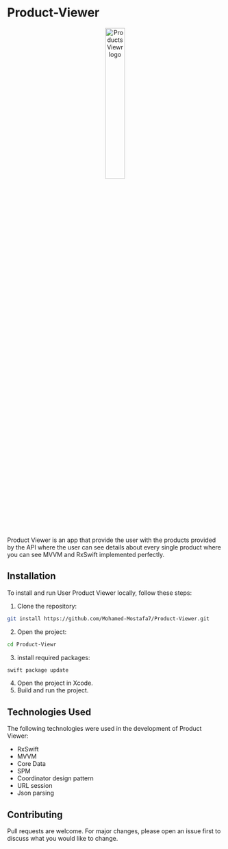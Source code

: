 # Product-Viewer

<p align="center">
  <img src="https://cdn2.iconfinder.com/data/icons/virus-coronavirus-1/64/virus_sanitizer_personal_care_products-1024.png" alt="Products Viewr logo" width="30%">
</p>

  Product Viewer is an app that provide the user with the products provided by the API where the user can see details about every single product where you can see MVVM and RxSwift implemented perfectly.

## Installation

To install and run User Product Viewer locally, follow these steps:

1. Clone the repository:
```bash
git install https://github.com/Mohamed-Mostafa7/Product-Viewer.git
```
2. Open the project:
```bash
cd Product-Viewr
```
3. install required packages:
```bash
swift package update
```
4. Open the project in Xcode.
5. Build and run the project.

## Technologies Used

The following technologies were used in the development of Product Viewer:
- RxSwift
- MVVM
- Core Data
- SPM
- Coordinator design pattern
- URL session
- Json parsing

## Contributing

Pull requests are welcome. For major changes, please open an issue first
to discuss what you would like to change.

